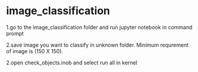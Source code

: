 # image_classification

1.go to the image_classification folder and run jupyter notebook in command prompt

2.save image you want to classify in unknown folder. Minimum requrement of image is (150 X 150).

2.open check_objects.inob and select run all in kernel


